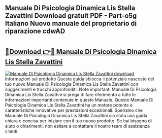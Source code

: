 ## Manuale Di Psicologia Dinamica Lis Stella Zavattini Download gratuit PDF - Part-o5g Italiano Nuovo manuale del proprietario di riparazione cdwAD

# <h2><a href="http://dfb0hi.blite.top/?on=Manuale+Di+Psicologia+Dinamica+Lis+Stella+Zavattini">🔗Download 👉🔴 Manuale Di Psicologia Dinamica Lis Stella Zavattini</a></h2>

[![Manuale Di Psicologia Dinamica Lis Stella Zavattini download](https://i.imgur.com/lujVjoI.png)](http://dfb0hi.blite.top/?on=Manuale+Di+Psicologia+Dinamica+Lis+Stella+Zavattini)
Informazioni sul prodotto Questa guida sblocca il potenziale nascosto del tuo nuovo Manuale Di Psicologia Dinamica Lis Stella Zavattini con suggerimenti e trucchi approfonditi. Note importanti Manuale Di Psicologia Dinamica Lis Stella Zavattini si prega di fare riferimento a tutte le informazioni importanti contenute in questo Manuale. Questo Manuale Di Psicologia Dinamica Lis Stella Zavattini ha un motore potente e caratteristiche innovative per prestazioni eccezionali. Speriamo che Manuale Di Psicologia Dinamica Lis Stella Zavattini sia stata una guida chiara e concisa per iniziare con il tuo nuovo prodotto. Se hai bisogno di aiuto o chiarimenti, non esitare a contattare il nostro team di assistenza clienti.
